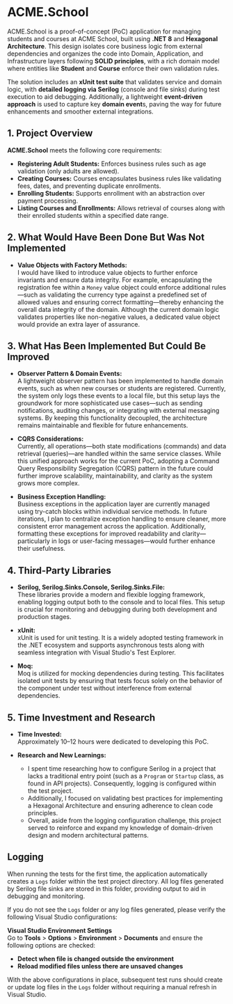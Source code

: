 # ACME.School

ACME.School is a proof-of-concept (PoC) application for managing students and courses at ACME School, built using **.NET 8** and **Hexagonal Architecture**. This design isolates core business logic from external dependencies and organizes the code into Domain, Application, and Infrastructure layers following **SOLID principles**, with a rich domain model where entities like **Student** and **Course** enforce their own validation rules.

The solution includes an **xUnit test suite** that validates service and domain logic, with **detailed logging via Serilog** (console and file sinks) during test execution to aid debugging. Additionally, a lightweight **event-driven approach** is used to capture key **domain event**s, paving the way for future enhancements and smoother external integrations.

## 1. Project Overview

**ACME.School** meets the following core requirements:
- **Registering Adult Students:** Enforces business rules such as age validation (only adults are allowed).
- **Creating Courses:** Courses encapsulates business rules like validating fees, dates, and preventing duplicate enrollments.
- **Enrolling Students:** Supports enrollment with an abstraction over payment processing.
- **Listing Courses and Enrollments:** Allows retrieval of courses along with their enrolled students within a specified date range.

## 2. What Would Have Been Done But Was Not Implemented

- **Value Objects with Factory Methods:**  
  I would have liked to introduce value objects to further enforce invariants and ensure data integrity. For example, encapsulating the registration fee within a `Money` value object could enforce additional rules—such as validating the currency type against a predefined set of allowed values and ensuring correct formatting—thereby enhancing the overall data integrity of the domain. Although the current domain logic validates properties like non-negative values, a dedicated value object would provide an extra layer of assurance.

## 3. What Has Been Implemented But Could Be Improved

- **Observer Pattern & Domain Events:**  
A lightweight observer pattern has been implemented to handle domain events, such as when new courses or students are registered. Currently, the system only logs these events to a local file, but this setup lays the groundwork for more sophisticated use cases—such as sending notifications, auditing changes, or integrating with external messaging systems. By keeping this functionality decoupled, the architecture remains maintainable and flexible for future enhancements.

- **CQRS Considerations:**  
Currently, all operations—both state modifications (commands) and data retrieval (queries)—are handled within the same service classes. While this unified approach works for the current PoC, adopting a Command Query Responsibility Segregation (CQRS) pattern in the future could further improve scalability, maintainability, and clarity as the system grows more complex.

- **Business Exception Handling:**  
Business exceptions in the application layer are currently managed using try-catch blocks within individual service methods. In future iterations, I plan to centralize exception handling to ensure cleaner, more consistent error management across the application. Additionally, formatting these exceptions for improved readability and clarity—particularly in logs or user-facing messages—would further enhance their usefulness.


## 4. Third-Party Libraries

- **Serilog, Serilog.Sinks.Console, Serilog.Sinks.File:**  
  These libraries provide a modern and flexible logging framework, enabling logging output both to the console and to local files. This setup is crucial for monitoring and debugging during both development and production stages.

- **xUnit:**  
  xUnit is used for unit testing. It is a widely adopted testing framework in the .NET ecosystem and supports asynchronous tests along with seamless integration with Visual Studio's Test Explorer.

- **Moq:**  
  Moq is utilized for mocking dependencies during testing. This facilitates isolated unit tests by ensuring that tests focus solely on the behavior of the component under test without interference from external dependencies.

## 5. Time Investment and Research

- **Time Invested:**  
  Approximately 10–12 hours were dedicated to developing this PoC.

- **Research and New Learnings:**  
  - I spent time researching how to configure Serilog in a project that lacks a traditional entry point (such as a `Program` or `Startup` class, as found in API projects). Consequently, logging is configured within the test project.
  - Additionally, I focused on validating best practices for implementing a Hexagonal Architecture and ensuring adherence to clean code principles.
  - Overall, aside from the logging configuration challenge, this project served to reinforce and expand my knowledge of domain-driven design and modern architectural patterns.

## Logging

When running the tests for the first time, the application automatically creates a `Logs` folder within the test project directory. All log files generated by Serilog  file sinks are stored in this folder, providing output to aid in debugging and monitoring.

If you do not see the `Logs` folder or any log files generated, please verify the following Visual Studio configurations:

  **Visual Studio Environment Settings**  
   Go to **Tools** > **Options** > **Environment** > **Documents** and ensure the following options are checked:
   - **Detect when file is changed outside the environment**
   - **Reload modified files unless there are unsaved changes**

With the above configurations in place, subsequent test runs should create or update log files in the `Logs` folder without requiring a manual refresh in Visual Studio.
